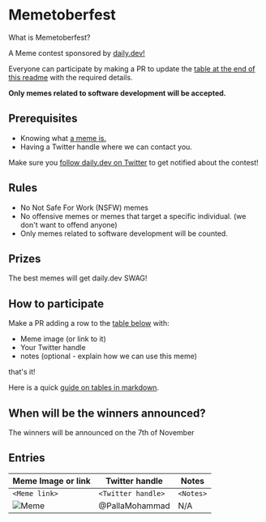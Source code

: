 # Memetoberfest

What is Memetoberfest?

A Meme contest sponsored by [daily.dev!](https://daily.dev)

Everyone can participate by making a PR to update the [table at the end of this readme](#entries) with the required details.

**Only memes related to software development will be accepted.**

## Prerequisites
- Knowing what [a meme is.](https://en.wikipedia.org/wiki/Internet_meme)
- Having a Twitter handle where we can contact you. 

Make sure you [follow daily.dev on Twitter](https://twitter.com/intent/follow?screen_name=dailydotdev) to get notified about the contest!

## Rules

- No Not Safe For Work (NSFW) memes
- No offensive memes or memes that target a specific individual. (we don't want to offend anyone)
- Only memes related to software development will be counted.

## Prizes

The best memes will get daily.dev SWAG!

## How to participate

Make a PR adding a row to the [table below](#entries) with:
- Meme image (or link to it)
- Your Twitter handle
- notes (optional - explain how we can use this meme)

that's it! 

Here is a quick [guide on tables in markdown](https://www.markdownguide.org/extended-syntax/#tables).

## When will be the winners announced?

The winners will be announced on the 7th of November


## Entries

Meme Image or link  | Twitter handle | Notes |
| --- | --- | --- |
| `<Meme link>` | `<Twitter handle>` | `<Notes>` |
|![Meme](https://external-preview.redd.it/Ii1zae7tWgUklTi6eSE_7YHoENA4ngh5abWIEUrA_jU.png?width=640&crop=smart&auto=webp&s=528f29a6ce5b042bb0c827031d46fcfff60f59aa)|@PallaMohammad| N/A  |
